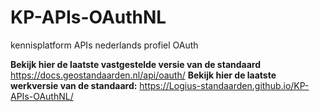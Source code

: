 # KP-APIs-OAuthNL
kennisplatform APIs nederlands profiel OAuth

**Bekijk hier de laatste vastgestelde versie van de standaard** https://docs.geostandaarden.nl/api/oauth/
**Bekijk hier de laatste werkversie van de standaard:** https://Logius-standaarden.github.io/KP-APIs-OAuthNL/

